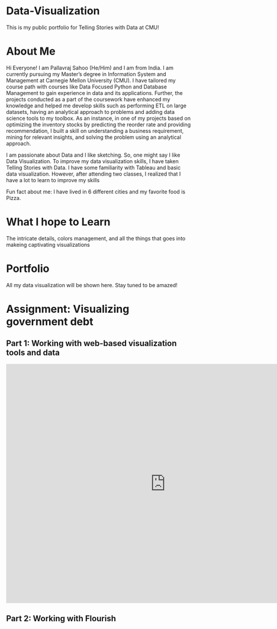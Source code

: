 # Data-Visualization
This is my public portfolio for Telling Stories with Data at CMU!

# About Me
Hi Everyone! 
I am Pallavraj Sahoo (He/Him) and I am from India. I am currently pursuing my Master’s degree in Information System and Management at Carnegie Mellon University (CMU). I have tailored my course path with courses like Data Focused Python and Database Management to gain experience in data and its applications. Further, the projects conducted as a part of the coursework have enhanced my knowledge and helped me develop skills such as performing ETL on large datasets, having an analytical approach to problems and adding data science tools to my toolbox. As an instance, in one of my projects based on optimizing the inventory stocks by predicting the reorder rate and providing recommendation, I built a skill on understanding a business requirement, mining for relevant insights, and solving the problem using an analytical approach. 

I am passionate about Data and I like sketching. So, one might say I like Data Visualization. To improve my data visualization skills, I have taken Telling Stories with Data. I have some familiarity with Tableau and basic data visualization. However, after attending two classes, I realized that I have a lot to learn to improve my skills

Fun fact about me: I have lived in 6 different cities and my favorite food is Pizza.

# What I hope to Learn
The intricate details, colors management, and all the things that goes into makeing captivating visualizations

# Portfolio
All my data visualization will be shown here. Stay tuned to be amazed!

# Assignment: Visualizing government debt  
## Part 1: Working with web-based visualization tools and data

<iframe src="https://data.oecd.org/chart/6vu4" width="860" height="645" style="border: 0" mozallowfullscreen="true" webkitallowfullscreen="true" allowfullscreen="true">OECD Chart: General government debt, Total, % of GDP, Annual, 2020</iframe> 

## Part 2: Working with Flourish

<div class="flourish-embed flourish-chart" data-src="visualisation/7692486"><script src="https://public.flourish.studio/resources/embed.js"></script></div>

<div class="flourish-embed flourish-chart" data-src="visualisation/7692486"><script src="https://public.flourish.studio/resources/embed.js"></script></div>
